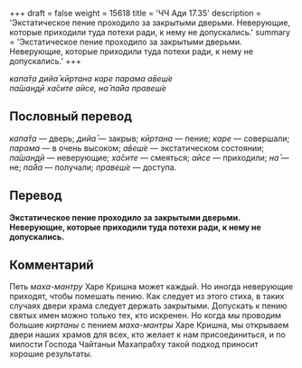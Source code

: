 +++
draft = false
weight = 15618
title = 'ЧЧ Ади 17.35'
description = 'Экстатическое пение проходило за закрытыми дверьми. Неверующие, которые приходили туда потехи ради, к нему не допускались.'
summary = 'Экстатическое пение проходило за закрытыми дверьми. Неверующие, которые приходили туда потехи ради, к нему не допускались.'
+++

_капа̄т̣а дийа̄ кӣртана каре парама а̄веш́е  
па̄шан̣д̣ӣ ха̄сите а̄исе, на̄ па̄йа правеш́е_

## Пословный перевод

_капа̄т̣а_ — дверь; _дийа̄_ — закрыв; _кӣртана_ — пение; _каре_ — совершали; _парама_ — в очень высоком; _а̄веш́е_ — экстатическом состоянии; _па̄шан̣д̣ӣ_ — неверующие; _ха̄сите_ — смеяться; _а̄исе_ — приходили; _на̄_ — не; _па̄йа_ — получали; _правеш́е_ — доступа.

## Перевод

**Экстатическое пение проходило за закрытыми дверьми. Неверующие, которые приходили туда потехи ради, к нему не допускались.**

## Комментарий

Петь _маха-мантру_ Харе Кришна может каждый. Но иногда неверующие приходят, чтобы помешать пению. Как следует из этого стиха, в таких случаях двери храма следует держать закрытыми. Допускать к пению святых имен можно только тех, кто искренен. Но когда мы проводим большие _киртаны_ с пением _маха-мантры_ Харе Кришна, мы открываем двери наших храмов для всех, кто желает к нам присоединиться, и по милости Господа Чайтаньи Махапрабху такой подход приносит хорошие результаты.
